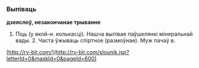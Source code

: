 ### Выпіваць
**дзеяслоў, незакончанае трыванне**

1. Піць (у якой-н. колькасці). Нашча выпівае паўшклянкі мінеральнай вады. 2. Часта ўжываць спіртное (размоўнае). Муж пачаў в.

<a rel="author">[http://rv-blr.com/](http://rv-blr.com/slounik.jsp?letterId=0&maskId=0&pageId=600)</a>
